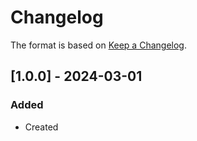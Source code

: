# Changelog
The format is based on [Keep a Changelog](https://keepachangelog.com/en/1.0.0/).


## [1.0.0] - 2024-03-01
### Added
- Created
